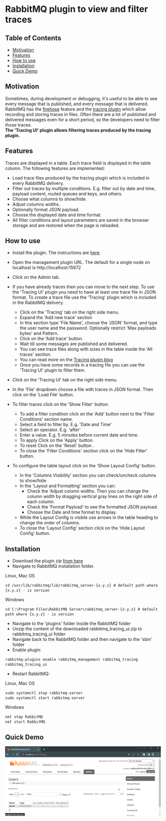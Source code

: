 # RabbitMQ plugin to view and filter traces

## Table of Contents

- [Motivation](#motivation)
- [Features](#features)
- [How to use](#how-to-use)
- [Installation](#installation)
- [Quick Demo](#quick-demo)

## Motivation

Sometimes, during development or debugging, it's useful to be able to see every message that is published, and every message that is delivered. RabbitMQ has the [firehose](https://www.rabbitmq.com/firehose.html) feature and the [tracing plugin](https://blog.rabbitmq.com/posts/2011/09/rabbitmq-tracing-a-ui-for-the-firehose/) which allow recording and storing traces in files. Often there are a lot of published and delivered messages even for a short period, so the developers need to filter those traces.
</br>
<b>
The 'Tracing UI' plugin allows filtering traces produced by the tracing plugin.</b>

## Features

Traces are displayed in a table. Each trace field is displayed in the table column. The following features are implemented:

- Load trace files produced by the tracing plugin which is included in every RabbitMQ delivery.
- Filter out traces by multiple conditions. E.g. filter out by date and time, payload content, routed queues and keys, and others.
- Choose what columns to show/hide.
- Adjust columns widths.
- Optionally format JSON payload.
- Choose the displayed date and time format.
- All filter conditions and layout parameters are saved in the browser storage and are restored when the page is reloaded.

## How to use

- Install the plugin. The instructions are [here](#installation).
- Open the management plugin URL. The default for a single node on localhost is http://localhost:15672
- Click on the Admin tab.
- If you have already traces then you can move to the next step. To use the 'Tracing UI' plugin you need to have at least one trace file in JSON format. To create a trace file use the 'Tracing' plugin which is included in the RabbitMQ delivery.

  - Click on the 'Tracing' tab on the right side menu.
  - Expand the 'Add new trace' section
  - In this section type 'File Name', choose the 'JSON' format, and type the user name and the password. Optionally restrict 'Max payloads bytes' and Pattern.
  - Click on the 'Add trace' button.
  - Wait till some messages are published and delivered.
  - You can see trace files along with sizes in the table inside the 'All traces' section.
  - You can read more on the [Tracing plugin blog ](https://blog.rabbitmq.com/posts/2011/09/rabbitmq-tracing-a-ui-for-the-firehose/)
  - Once you have some records in a tracing file you can use the 'Tracing UI' plugin to filter them.

- Click on the 'Tracing UI' tab on the right side menu.
- In the 'File' dropdown choose a file with traces in JSON format. Then click on the 'Load File' button.
- To filter traces click on the 'Show Filter' button.
  - To add a filter condition click on the 'Add' button next to the 'Filter Conditions' section name.
  - Select a field to filter by. E.g. 'Date and Time'
  - Select an operator. E.g. 'after'
  - Enter a value. E.g. 5 minutes before current date and time.
  - To apply Click on the 'Apply' button.
  - To reset Click on the 'Reset' button .
  - To close the 'Filter Conditions' section click on the 'Hide Filter' button.
- To configure the table layout click on the 'Show Layout Config' button.
  - In the 'Columns Visibility' section you can check/uncheck columns to show/hide
  - In the 'Layout and Formatting' section you can:
    - Check the 'Adjust column widths. Then you can change the column width by dragging vertical gray lines on the right side of each column.
    - Check the 'Format Payload' to see the formatted JSON payload.
    - Choose the Date and time format to display.
  - While the Layout Config is visible use arrows in the table heading to change the order of columns.
  - To close the 'Layout Config' section click on the 'Hide Layout Config' button.

## Installation

- Download the plugin zip [from here](https://github.com/Polezky/rabbitmq-tracing-ui/raw/master/dist/rabbitmq_tracing_ui.zip)
- Navigate to RabbitMQ installation folder.

Linux, Mac OS

```shell
cd /usr/lib/rabbitmq/lib/rabbitmq_server-{x.y.z} # default path where {x.y.z} - is version
```

Windows

```shell
cd C:\Program Files\RabbitMQ Server\rabbitmq_server-{x.y.z} # default path where {x.y.z} - is version
```

- Navigate to the 'plugins' folder inside the RabbitMQ folder
- Unzip the content of the downloaded rabbitmq_tracing_ui.zip to rabbitmq_tracing_ui folder
- Navigate back to the RabbitMQ folder and then navigate to the 'sbin' folder
- Enable plugin:

```shell
rabbitmq-plugins enable rabbitmq_management rabbitmq_tracing rabbitmq_tracing_ui
```

- Restart RabbitMQ:

Linux, Mac OS

```console
sudo systemctl stop rabbitmq-server
sudo systemctl start rabbitmq-server
```

Windows

```console
net stop RabbitMQ
net start RabbitMQ
```

## Quick Demo

![Demo gif](demo.gif)
